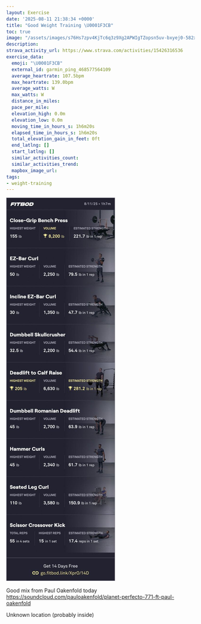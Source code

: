 ```yaml
---
layout: Exercise
date: '2025-08-11 21:38:34 +0000'
title: "Good Weight Training \U0001F3CB️"
toc: true
image: "/assets/images/s76Hs7zpv4KjTc6q3z9Xg2APWIgTZopsn5uv-bxyej0-582x2048.jpg.jpeg"
description:
strava_activity_url: https://www.strava.com/activities/15426316536
exercise_data:
  emoji: "\U0001F3CB️"
  external_id: garmin_ping_468577564109
  average_heartrate: 107.5bpm
  max_heartrate: 139.0bpm
  average_watts: W
  max_watts: W
  distance_in_miles:
  pace_per_mile:
  elevation_high: 0.0m
  elevation_low: 0.0m
  moving_time_in_hours_s: 1h6m20s
  elapsed_time_in_hours_s: 1h6m20s
  total_elevation_gain_in_feet: 0ft
  end_latlng: []
  start_latlng: []
  similar_activities_count:
  similar_activities_trend:
  mapbox_image_url:
tags:
- weight-training
---
```


![Good Weight Training](/assets/images/s76Hs7zpv4KjTc6q3z9Xg2APWIgTZopsn5uv-bxyej0-582x2048.jpg.jpeg)

Good mix from Paul Oakenfold today https://soundcloud.com/pauloakenfold/planet-perfecto-771-ft-paul-oakenfold

Unknown location (probably inside)
